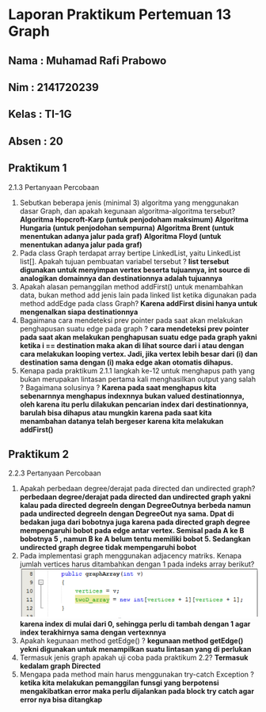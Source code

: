 # Laporan Praktikum Pertemuan 13 Graph
## Nama  : Muhamad Rafi Prabowo
## Nim   : 2141720239
## Kelas : TI-1G
## Absen : 20

## **Praktikum 1**
2.1.3 Pertanyaan Percobaan
1. Sebutkan beberapa jenis (minimal 3) algoritma yang menggunakan dasar Graph, dan apakah
   kegunaan algoritma-algoritma tersebut?
  **Algoritma Hopcroft-Karp (untuk penjodoham maksimum)**
   **Algoritma Hungaria (untuk penjodohan sempurna)**
   **Algoritma Brent (untuk menentukan adanya jalur pada graf)**
   **Algoritma Floyd (untuk menentukan adanya jalur pada graf)**
2. Pada class Graph terdapat array bertipe LinkedList, yaitu LinkedList list[]. Apakah tujuan
   pembuatan variabel tersebut ?
   **list tersebut digunakan untuk menyimpan vertex beserta tujuannya, int source di analogikan domainnya dan destinationnya adalah tujuannya**
3. Apakah alasan pemanggilan method addFirst() untuk menambahkan data, bukan method add
   jenis lain pada linked list ketika digunakan pada method addEdge pada class Graph?
   **Karena addFirst disini hanya untuk mengenalkan siapa destinationnya**
4. Bagaimana cara mendeteksi prev pointer pada saat akan melakukan penghapusan suatu edge
   pada graph ?
    **cara mendeteksi prev pointer pada saat akan melakukan penghapusan suatu edge
   pada graph yakni ketika i == destination maka akan di lihat source dari i atau dengan cara melakukan looping
   vertex. Jadi, jika vertex lebih besar dari (i) dan destination sama dengan (i) maka edge akan otomatis dihapus.**
5. Kenapa pada praktikum 2.1.1 langkah ke-12 untuk menghapus path yang bukan merupakan
   lintasan pertama kali menghasilkan output yang salah ? Bagaimana solusinya ?
**Karena pada saat menghapus kita sebenarnnya menghapus indexnnya bukan valued destinationnya, oleh karena itu perlu dilakukan pencarian index dari destinationnya, barulah bisa dihapus atau mungkin karena pada saat kita menambahan datanya telah bergeser karena kita melakukan addFirst()**
## **Praktikum 2**
2.2.3 Pertanyaan Percobaan
1. Apakah perbedaan degree/derajat pada directed dan undirected graph?
  **perbedaan degree/derajat pada directed dan undirected graph yakni kalau pada directed degreeIn
   dengan DegreeOutnya berbeda namun pada undirected degreeIn dengan DegreeOut nya sama. Dpat di
   bedakan juga dari bobotnya juga karena pada directed graph degree mempengaruhi bobot pada edge antar
   vertex. Semisal pada A ke B bobotnya 5 , namun B ke A belum tentu memiliki bobot 5. Sedangkan undirected
   graph degree tidak mempengaruhi bobot**
2. Pada implementasi graph menggunakan adjacency matriks. Kenapa jumlah vertices harus
   ditambahkan dengan 1 pada indeks array berikut?
   <img src="img.png">
    **karena index di mulai dari 0, sehingga perlu di tambah dengan 1 agar index terakhirnya sama dengan vertexnnya**
3. Apakah kegunaan method getEdge() ?
**kegunaan method getEdge() yekni digunakan untuk menampilkan suatu lintasan yang di perlukan**
4. Termasuk jenis graph apakah uji coba pada praktikum 2.2?
**Termasuk kedalam graph Directed**
5. Mengapa pada method main harus menggunakan try-catch Exception ?
**ketika kita melakukan pemanggilan funsgi yang berpotensi mengakibatkan error maka perlu dijalankan pada block try catch agar error nya bisa ditangkap**


